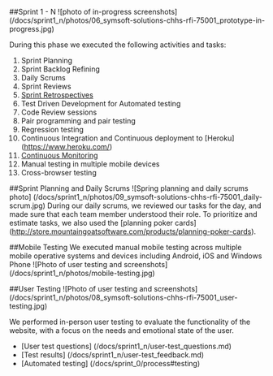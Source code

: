 ##Sprint 1 - N
![photo of in-progress screenshots] (/docs/sprint1_n/photos/06_symsoft-solutions-chhs-rfi-75001_prototype-in-progress.jpg)

During this phase we executed the following activities and tasks:

1. Sprint Planning
2. Sprint Backlog Refining
3. Daily Scrums
4. Sprint Reviews
5. [Sprint Retrospectives](/docs/sprint1_n/sprint1-restrospective.pdf)
6. Test Driven Development for Automated testing
7. Code Review sessions
8. Pair programming and pair testing
9. Regression testing
10. Continuous Integration and Continuous deployment to [Heroku] (https://www.heroku.com/)
11. [Continuous Monitoring](/docs/sprint1_n/photos/monitoring.png)
12. Manual testing in multiple mobile devices
13. Cross-browser testing

##Sprint Planning and Daily Scrums
![Spring planning and daily scrums photo] (/docs/sprint1_n/photos/09_symsoft-solutions-chhs-rfi-75001_daily-scrum.jpg)
During our daily scrums, we reviewed our tasks for the day, and made sure that each team member understood their role. To prioritize and estimate tasks, we also used the [planning poker cards] (http://store.mountaingoatsoftware.com/products/planning-poker-cards).

##Mobile Testing
We executed manual mobile testing across multiple mobile operative systems and devices including Android, iOS and Windows Phone
![Photo of user testing and screenshots] (/docs/sprint1_n/photos/mobile-testing.jpg)

##User Testing
![Photo of user testing and screenshots] (/docs/sprint1_n/photos/08_symsoft-solutions-chhs-rfi-75001_user-testing.jpg)

We performed in-person user testing to evaluate the functionality of the website, with a focus on the needs and emotional state of the user.
- [User test questions] (/docs/sprint1_n/user-test_questions.md)
- [Test results] (/docs/sprint1_n/user-test_feedback.md)
- [Automated testing] (/docs/sprint_0/process#testing)
